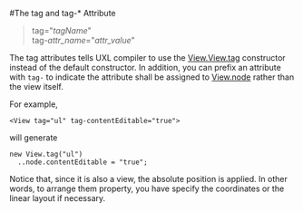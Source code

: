 #The tag and tag-* Attribute

>tag="*tagName*"  
tag-*attr_name*="*attr_value*"

The tag attributes tells UXL compiler to use the [View.View.tag](api:view) constructor instead of the default constructor. In addition, you can prefix an attribute with `tag-` to indicate the attribute shall be assigned to [View.node](api:view) rather than the view itself.

For example,

    <View tag="ul" tag-contentEditable="true">

will generate

    new View.tag("ul")
      ..node.contentEditable = "true";

Notice that, since it is also a view, the absolute position is applied. In other words, to arrange them property, you have specify the coordinates or the linear layout if necessary.
